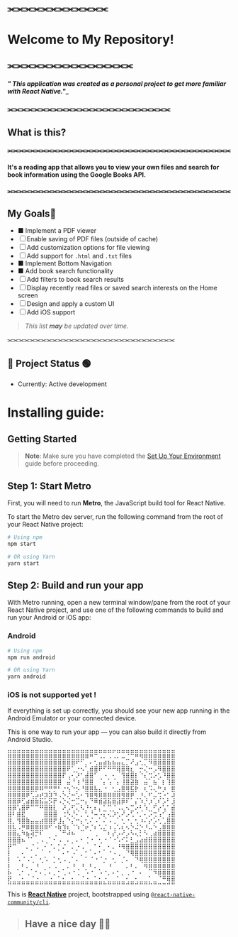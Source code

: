 ## ⫘⫘⫘⫘⫘⫘⫘⫘⫘⫘⫘⫘
# Welcome to My Repository!
## ⫘⫘⫘⫘⫘⫘⫘⫘⫘⫘⫘⫘⫘⫘⫘

#### ___" This application was created as a personal project to get more familiar with **React Native**."____
### ⫘⫘⫘⫘⫘⫘⫘⫘⫘⫘⫘⫘⫘⫘⫘⫘⫘⫘⫘⫘⫘⫘⫘⫘⫘
## What is this?
#### ⫘⫘⫘⫘⫘⫘⫘⫘⫘⫘⫘⫘⫘⫘⫘⫘⫘⫘⫘⫘⫘⫘⫘⫘⫘⫘⫘⫘⫘⫘⫘⫘⫘⫘⫘⫘⫘⫘⫘⫘
#### It's a reading app that allows you to view your own files and search for book information using the **Google Books API**.
#### ⫘⫘⫘⫘⫘⫘⫘⫘⫘⫘⫘⫘⫘⫘⫘⫘⫘⫘⫘⫘⫘⫘⫘⫘⫘⫘⫘⫘⫘⫘⫘⫘⫘⫘⫘⫘⫘⫘⫘⫘

## My Goals📜

- ■ Implement a PDF viewer
- ☐ Enable saving of PDF files (outside of cache)
- ☐ Add customization options for file viewing
- ☐ Add support for `.html` and `.txt` files
- ■ Implement Bottom Navigation
- ■ Add book search functionality
- ☐ Add filters to book search results
- ☐ Display recently read files or saved search interests on the Home screen
- ☐ Design and apply a custom UI
- ☐ Add iOS support

> _This list **may** be updated over time._

⫘⫘⫘⫘⫘⫘⫘⫘⫘⫘⫘⫘⫘⫘⫘⫘⫘⫘⫘⫘⫘⫘⫘⫘⫘⫘⫘⫘⫘⫘
## 🚧 Project Status 🟢

- Currently: Active development



# Installing guide:

## Getting Started

> **Note**: Make sure you have completed the [Set Up Your Environment](https://reactnative.dev/docs/set-up-your-environment) guide before proceeding.

## Step 1: Start Metro

First, you will need to run **Metro**, the JavaScript build tool for React Native.

To start the Metro dev server, run the following command from the root of your React Native project:

```sh
# Using npm
npm start

# OR using Yarn
yarn start
```

## Step 2: Build and run your app

With Metro running, open a new terminal window/pane from the root of your React Native project, and use one of the following commands to build and run your Android or iOS app:

### Android

```sh
# Using npm
npm run android

# OR using Yarn
yarn android
```

### iOS is not supported yet !

If everything is set up correctly, you should see your new app running in the Android Emulator or your connected device.

This is one way to run your app — you can also build it directly from Android Studio.



<pre>⣿⣿⣿⣿⣿⣿⣿⣿⣿⣿⣿⣿⣿⣿⣿⣿⣿⣿⣿⠿⠛⠛⠛⠋⠛⠛⠻⠿⣿⣿⣿⣿⣿⣿⣿⣿⣿
⣿⣿⣿⣿⣿⣿⣿⣿⣿⣿⣿⣿⣿⣿⣿⡿⠟⠉⡀⠄⣈⣡⣌⣌⣁⡉⠒⡰⢀⠌⠛⢿⣿⣿⣿⣿⣿
⣿⣿⣿⣿⣿⣿⣿⣿⣿⣿⣿⣿⣿⡿⠋⠠⢄⠃⣴⣾⡿⠟⠿⠿⣿⣿⣷⡄⠉⠬⡑⠤⢉⢿⣿⣿⣿
⣿⣿⣿⣿⣿⣿⣿⣿⣿⣿⣿⣿⡟⢀⠌⡱⠂⣼⣿⠋⠀⠠⠀⠄⠈⢻⣾⣿⡆⠑⡌⢒⡡⢂⠹⣿⣿
⣿⣿⣿⣿⣿⣿⣿⣿⣿⣿⣿⣿⠀⣬⠘⢰⠘⣿⣿⠀⠈⡄⢡⠈⡄⢸⣿⣽⣷⠀⣬⠁⣦⠁⡆⢹⣿
⣿⣿⣿⣿⣿⣿⡿⠿⠛⡛⡛⠃⡐⢢⠑⡢⠘⣿⣿⣧⣄⠐⠀⢂⣠⣿⢿⣯⡗⠀⢆⠩⢄⠓⡰⠀⣿
⣿⣿⣿⣿⠟⢡⡴⣞⡽⣽⣙⠠⡑⢌⠒⣡⠂⠹⣿⣻⢿⣿⣿⣿⣿⣻⣿⡟⢀⡘⢄⠋⡤⢩⡐⡁⢼
⣿⣿⡟⣡⣾⣿⣿⣷⣶⣕⡏⠐⢌⠢⣉⠤⡉⢆⠈⠛⠿⡾⣷⢿⠾⠟⠃⣀⠆⡘⡌⠜⣠⠃⡔⡁⢼
⣿⡟⣰⣿⠋⠀⠀⠉⣿⣿⣧⠀⢊⡔⢡⠢⠑⡌⢡⠃⠆⠤⠠⢄⡐⢢⠑⡤⢊⠡⠘⠤⣁⠎⡰⠀⣿
⣿⠁⣿⣷⣄⠀⠀⢀⣿⣿⣿⢠⠐⢌⠢⣁⠂⡐⠠⠉⠌⠣⠑⠊⠔⡁⢊⠐⡀⢂⠡⢊⠔⡘⠄⣼⣿
⣿⡆⠘⣿⣿⣿⣿⣿⣿⡿⢃⣞⢧⡀⠣⢄⠣⣐⠡⡈⠄⠡⢈⠐⠄⡐⡀⢆⠰⢌⢡⠃⢎⠐⣴⣿⣿
⣿⣿⡈⢦⣍⣻⠿⡟⠉⠀⠀⠙⠾⣱⣄⠈⠒⠁⠂⠁⠈⠓⡌⡸⢈⡱⢈⢆⡉⠆⢆⠉⣠⣾⣿⣿⣿
⣿⣿⣿⣄⠙⠊⠁⢀⠀⠂⠌⢀⠀⡀⠀⡀⠄⠐⠠⠈⠄⠠⠐⠡⢃⠔⡃⠆⢈⣡⣴⣾⣿⣿⣿⣿⣿
⡿⠛⠉⠀⡀⠐⢈⠀⠌⠐⡀⠂⡐⠀⡁⠠⢀⠈⠀⠂⠌⠀⠄⡀⠰⢶⣶⣿⣿⣿⣿⣿⣿⣿⣿⣿⣿
⡇⠀⠀⠄⠀⠁⡀⠈⠀⠂⠀⠁⠄⠂⠠⠁⡀⠂⠁⠄⠂⠁⠐⠠⢀⠀⠙⢿⣿⣿⣿⣿⣿⣿⣿⣿⣿
⡇⠀⠡⠈⠠⢁⠀⢂⠡⠀⡁⢂⠠⢀⠁⠄⠀⠁⠈⠐⠈⡐⠀⢂⠀⡈⠄⠀⠙⢿⣿⣿⣿⣿⣿⣿⣿
⡇⠀⡀⠃⠄⡀⠘⠀⡀⠄⠠⠀⡀⠄⠘⢀⠘⡀⠃⠄⡀⠀⠘⠀⠀⠀⠄⠃⠄⠀⠻⣿⣿⣿⣿⣿⣿
⣗⠀⠠⠁⠠⢀⠁⠂⠄⠂⠄⡁⠠⠐⠈⠠⢀⠐⠈⡀⠐⠈⠄⠂⡁⠄⠠⠈⠀⠂⠀⡀⠙⢿⣿⣿⣿
⣯⣤⣤⣥⣤⣤⣬⣤⣤⣬⣤⣤⣥⣤⣥⣤⣤⣬⣤⣤⣥⣌⣤⣤⣤⣤⣡⣤⣡⣤⣤⣄⣤⣀⣉⣻⣿</pre>
This is [**React Native**](https://reactnative.dev) project, bootstrapped using [`@react-native-community/cli`](https://github.com/react-native-community/cli).

> ## Have a nice day 👋😊
